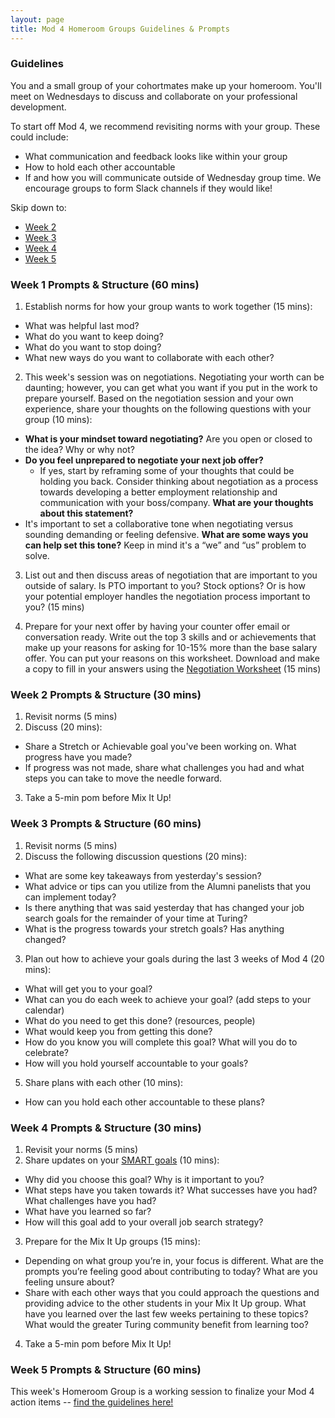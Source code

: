 ```yaml
---
layout: page
title: Mod 4 Homeroom Groups Guidelines & Prompts
---
```


### Guidelines
You and a small group of your cohortmates make up your homeroom. You'll meet on Wednesdays to discuss and collaborate on your professional development.

To start off Mod 4, we recommend revisiting norms with your group. These could include:

* What communication and feedback looks like within your group
* How to hold each other accountable
* If and how you will communicate outside of Wednesday group time. We encourage groups to form Slack channels if they would like!

Skip down to:
* [Week 2](#week-2)
* [Week 3](#week-3)
* [Week 4](#week-4)
* [Week 5](#week-5)

### Week 1 Prompts & Structure (60 mins)
1. Establish norms for how your group wants to work together (15 mins):

  * What was helpful last mod?
  * What do you want to keep doing?
  * What do you want to stop doing?
  * What new ways do you want to collaborate with each other?

2. This week's session was on negotiations. Negotiating your worth can be daunting; however, you can get what you want if you put in the work to prepare yourself. Based on the negotiation session and your own experience, share your thoughts on the following questions with your group (10 mins):

  * **What is your mindset toward negotiating?** Are you open or closed to the idea? Why or why not? 
  * **Do you feel unprepared to negotiate your next job offer?** 
    * If yes, start by reframing some of your thoughts that could be holding you back. Consider thinking about negotiation as a process towards developing a better employment relationship and communication with your boss/company. **What are your thoughts about this statement?** 
  * It's important to set a collaborative tone when negotiating versus sounding demanding or feeling defensive. **What are some ways you can help set this tone?** Keep in mind it's a “we” and “us” problem to solve. 

3. List out and then discuss areas of negotiation that are important to you outside of salary. Is PTO important to you? Stock options? Or is how your potential employer handles the negotiation process important to you? (15 mins)

4. Prepare for your next offer by having your counter offer email or conversation ready. Write out the top 3 skills and or achievements that make up your reasons for asking for 10-15% more than the base salary offer. You can put your reasons on this worksheet. Download and make a copy to fill in your answers using the [Negotiation Worksheet](https://docs.google.com/document/d/17s-KWuoPFECqIFbp64wlG3P9bUbrQRTXha7tLnXU788/edit) (15 mins)

### Week 2 Prompts & Structure (30 mins) <a name="week-2"></a>
1. Revisit norms (5 mins)
2. Discuss (20 mins):
  * Share a Stretch or Achievable goal you've been working on. What progress have you made?
  * If progress was not made, share what challenges you had and what steps you can take to move the needle forward. 
3. Take a 5-min pom before Mix It Up!

### Week 3 Prompts & Structure (60 mins) <a name="week-3"></a>
1. Revisit norms (5 mins) 
2. Discuss the following discussion questions (20 mins):
  * What are some key takeaways from yesterday's session?
  * What advice or tips can you utilize from the Alumni panelists that you can implement today? 
  * Is there anything that was said yesterday that has changed your job search goals for the remainder of your time at Turing?
  * What is the progress towards your stretch goals? Has anything changed?
3. Plan out how to achieve your goals during the last 3 weeks of Mod 4 (20 mins):
  * What will get you to your goal? 
  * What can you do each week to achieve your goal? (add steps to your calendar)
  * What do you need to get this done? (resources, people) 
  * What would keep you from getting this done? 
  * How do you know you will complete this goal? What will you do to celebrate?
  * How will you hold yourself accountable to your goals?
5. Share plans with each other (10 mins):
  * How can you hold each other accountable to these plans?

### Week 4 Prompts & Structure (30 mins) <a name="week-4"></a>
1. Revisit your norms (5 mins)
2. Share updates on your [SMART goals](https://docs.google.com/spreadsheets/d/1OZ2Ulwy_VbaN92B_O6ciKJfEqmBzM9tnorVDB6lzPxw/edit#gid=1405820824) (10 mins):
  * Why did you choose this goal? Why is it important to you?
  * What steps have you taken towards it? What successes have you had? What challenges have you had?
  * What have you learned so far?
  * How will this goal add to your overall job search strategy?
3. Prepare for the Mix It Up groups (15 mins):
  * Depending on what group you’re in, your focus is different. What are the prompts you’re feeling good about contributing to today? What are you feeling unsure about?
  * Share with each other ways that you could approach the questions and providing advice to the other students in your Mix It Up group. What have you learned over the last few weeks pertaining to these topics? What would the greater Turing community benefit from learning too?
4. Take a 5-min pom before Mix It Up! 

### Week 5 Prompts & Structure (60 mins) <a name="week-5"></a>
This week's Homeroom Group is a working session to finalize your Mod 4 action items -- [find the guidelines here!](/module_four/week5_working_group)

